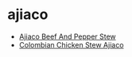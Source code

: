 # ajiaco

 * [Ajiaco Beef And Pepper Stew](index/a/ajiaco-beef-and-pepper-stew.json)
 * [Colombian Chicken Stew Ajiaco](index/c/colombian-chicken-stew-ajiaco.json)
